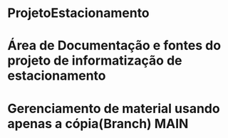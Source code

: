 # ProjetoEstacionamento
# Área de Documentação e fontes do projeto de informatização de estacionamento
# Gerenciamento de material usando apenas a cópia(Branch) MAIN
